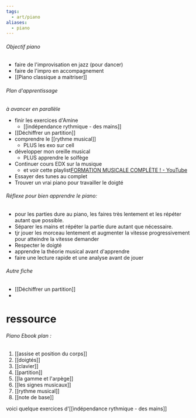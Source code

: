 ```yaml
---
tags:
  - art/piano
aliases:
  - piano
---
```

###### Objectif piano
- faire de l'improvisation en jazz (pour dancer)
- faire de l'impro en accompagnement
- [[Piano classique a maitriser]]

###### Plan d'apprentissage
*à avancer en parallèle*
- finir les exercices d'Amine
	- [[indépendance rythmique - des mains]]
- [[Déchiffrer un partition]]
- comprendre le [[rythme musical]]
	- PLUS les exo sur cell
- développer mon oreille musical
	- PLUS apprendre le solfège
- Continuer cours EDX sur la musique
	- et voir cette playlist[FORMATION MUSICALE COMPLÈTE ! - YouTube](https://www.youtube.com/playlist?list=PLyVrZcjexmyOVJyVZyWGuip-kuJf7ciqx)
- Essayer des tunes au complet
- Trouver un vrai piano pour travailler le doigté

###### Réflexe pour bien apprendre le piano: 
- pour les parties dure au piano, les faires très lentement et les répéter autant que possible.
- Séparer les mains et répéter la partie dure autant que nécessaire. 
- tjr jouer les morceau lentement et augmenter la vitesse progressivement pour atteindre la vitesse demander 
- Respecter le doigté 
- apprendre la théorie musical avant d'apprendre 
- faire une lecture rapide et une analyse avant de jouer


###### Autre fiche
- [[Déchiffrer un partition]]
- 
# ressource 

###### Piano Ebook plan : 
  1. [[assise et position du corps]] 
  3. [[doigtés]] 
  4. [[clavier]]
  5. [[partition]]
  6. [[la gamme et l'arpège]]
  7. [[les signes musicaux]]
  8. [[rythme musical]]
  9. [[note de base]]


  voici quelque exercices d'[[indépendance rythmique - des mains]]


